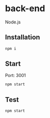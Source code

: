 # back-end

Node.js

## Installation

```bash
npm i
```

## Start

Port: 3001

```bash
npm start
```

## Test

```bash
npm start
```
